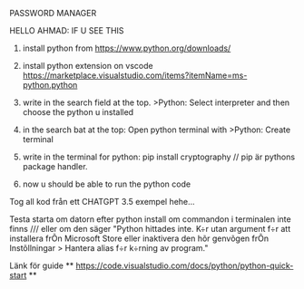 
PASSWORD MANAGER

HELLO AHMAD: IF U SEE THIS
1. install python from https://www.python.org/downloads/
2. install python extension on vscode https://marketplace.visualstudio.com/items?itemName=ms-python.python
3. write in the search field at the top. >Python: Select interpreter and then choose the python u installed
4. in the search bat at the top: Open python terminal with >Python: Create terminal
4. write in the terminal for python: pip install cryptography
// pip är pythons package handler.

5. now u should be able to run the python code

Tog all kod från ett CHATGPT 3.5 exempel hehe...

Testa starta om datorn efter python install om commandon i terminalen inte finns /// eller om den säger 
"Python hittades inte. K÷r utan argument f÷r att installera frÕn Microsoft Store eller inaktivera den hõr genvõgen frÕn Instõllningar > Hantera alias f÷r k÷rning av program."

Länk för guide
** https://code.visualstudio.com/docs/python/python-quick-start ** 